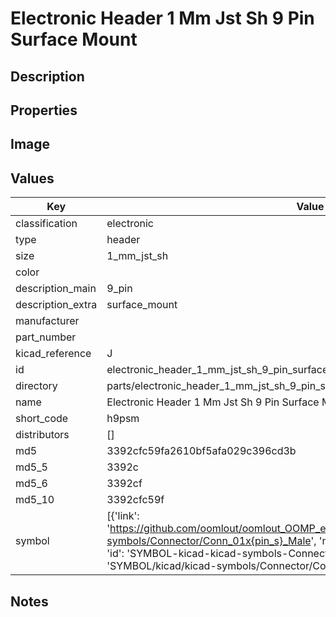 # Electronic Header 1 Mm Jst Sh 9 Pin Surface Mount

## Description

## Properties


## Image


## Values

| Key | Value |
| --- | --- |
| classification | electronic |
| type | header |
| size | 1_mm_jst_sh |
| color |  |
| description_main | 9_pin |
| description_extra | surface_mount |
| manufacturer |  |
| part_number |  |
| kicad_reference | J |
| id | electronic_header_1_mm_jst_sh_9_pin_surface_mount |
| directory | parts/electronic_header_1_mm_jst_sh_9_pin_surface_mount |
| name | Electronic Header 1 Mm Jst Sh 9 Pin Surface Mount |
| short_code | h9psm |
| distributors | [] |
| md5 | 3392cfc59fa2610bf5afa029c396cd3b |
| md5_5 | 3392c |
| md5_6 | 3392cf |
| md5_10 | 3392cfc59f |
| symbol | [{'link': 'https://github.com/oomlout/oomlout_OOMP_eda_V2/tree/main/SYMBOL/kicad/kicad-symbols/Connector/Conn_01x{pin_s}_Male', 'name': 'Connector : Conn_01x09_Male', 'id': 'SYMBOL-kicad-kicad-symbols-Connector-Conn_01x09_Male', 'directory': 'SYMBOL/kicad/kicad-symbols/Connector/Conn_01x09_Male/'}] |

## Notes

